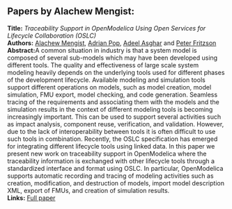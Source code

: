 <h2>Papers by Alachew Mengist:</h2>
<p>
<b>Title:</b> <i> Traceability Support in OpenModelica Using Open Services for Lifecycle Collaboration (OSLC) </i> <br />
<b>Authors:</b> <a href="../authors/author_177.html">Alachew Mengist</a>, <a href="../authors/author_221.html">Adrian Pop</a>, <a href="../authors/author_8.html">Adeel Asghar</a> and <a href="../authors/author_76.html">Peter Fritzson</a><br />
<b>Abstract:</b>A common situation in industry is that a system model is composed of several sub-models which may have been developed using different tools. The quality and effectiveness of large scale system modeling heavily depends on the underlying tools used for different phases of the development lifecycle. Available modeling and simulation tools support different operations on models, such as model creation, model simulation, FMU export, model checking, and code generation. Seamless tracing of the requirements and associating them with the models and the simulation results in the context of different modeling tools is becoming increasingly important. This can be used to support several activities such as impact analysis, component reuse, verification, and validation. However, due to the lack of interoperability between tools it is often difficult to use such tools in combination. Recently, the OSLC specification has emerged for integrating different lifecycle tools using linked data. In this paper we present new work on traceability support in OpenModelica where the traceability information is exchanged with other lifecycle tools through a standardized interface and format using OSLC. In particular, OpenModelica supports automatic recording and tracing of modeling activities such as creation, modification, and destruction of models, import model description XML, export of FMUs, and creation of simulation results.<br />
<b>Links:</b> <a href="../submissions/ecp17132823_MengistPopAsgharFritzson.pdf">Full paper</a></p>